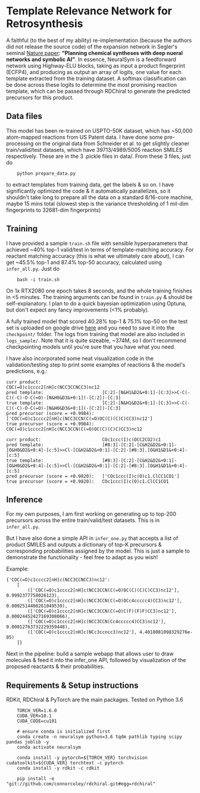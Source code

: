 # Template Relevance Network for Retrosynthesis
A faithful (to the best of my ability) re-implementation (because the authors did not release the source code) of the expansion network in Segler's seminal [Nature paper](https://www.nature.com/articles/nature25978): **"Planning chemical syntheses with deep nueral networks and symbolic AI"**. In essence, NeuralSym is a feedforward network using Highway-ELU blocks, taking as input a product fingerprint (ECFP4), and producing as output an array of logits, one value for each template extracted from the training dataset. A softmax classification can be done across these logits to determine the most promising reaction template, which can be passed through RDChiral to generate the predicted precursors for this product. 

## Data files
This model has been re-trained on USPTO-50K dataset, which has ~50,000 atom-mapped reactions from US Patent data.
I have done some pre-processing on the original data from Schneider et al. to get slightly cleaner train/valid/test datasets, which have 39713/4989/5005 reaction SMILES respectively. These are in the 3 .pickle files in data/. From these 3 files, just do
```
    python prepare_data.py
```
to extract templates from training data, get the labels & so on. I have significantly optimized the code & it automatically parallelizes, so it shouldn't take long to prepare all the data on a standard 8/16-core machine, maybe 15 mins total (slowest step is the variance thresholding of 1 mil-dim fingerprints to 32681-dim fingerprints)

## Training
I have provided a sample ```train.sh``` file with sensible hyperparameters that achieved ~40% top-1 valid/test  in terms of template-matching accuracy. For reactant matching accuracy (this is what we ultimately care about), I can get ~45.5% top-1 and 87.4% top-50 accuracy, calculated using ```infer_all.py```. Just do
```
    bash -i train.sh
```
On 1x RTX2080 one epoch takes 8 seconds, and the whole training finishes in <5 minutes. 
The training arguments can be found in ```train.py``` & should be self-explanatory. I plan to do a quick bayesian optimization using Optuna, but don't expect any fancy improvements (<1% probably).

A fully trained model that scored 40.28% top-1 & 75.1% top-50 on the test set is uploaded on google drive [here](https://drive.google.com/drive/folders/1NUWo7Ir5bnCRMluAYf2LqAkMm-TmiQRz?usp=sharing) and you need to save it into the ```checkpoint/``` folder. The logs from training that model are also included in ```logs_sample/```.  Note that it is quite sizeable, ~374M, so I don't recommend checkpointing models until you're sure that you have what you need. 

I have also incorporated some neat visualization code in the validation/testing step to print some examples of reactions & the model's predictions, e.g.:
```
curr product:                       COC(=O)c1cccc2[nH]c(NCC3CCNCC3)nc12
pred template:                      [C:2]-[N&H1&D2&+0:1]-[C:3]>>C-C(-C)(-C)-O-C(=O)-[N&H0&D3&+0:1](-[C:2])-[C:3]
true template:                      [C:2]-[N&H1&D2&+0:1]-[C:3]>>C-C(-C)(-C)-O-C(=O)-[N&H0&D3&+0:1](-[C:2])-[C:3]
pred precursor (score = +0.9984):   ['COC(=O)c1cccc2[nH]c(NCC3CCN(C(=O)OC(C)(C)C)CC3)nc12']
true precursor (score = +0.9984):   COC(=O)c1cccc2[nH]c(NCC3CCN(C(=O)OC(C)(C)C)CC3)nc12

curr product:                       COc1ccc(I)c(OCC2CO2)c1
pred template:                      [#8:3]-[C:2]-[C&H2&D2&+0:1]-[O&H0&D2&+0:4]-[c:5]>>Cl-[C&H2&D2&+0:1]-[C:2]-[#8:3].[O&H1&D1&+0:4]-[c:5]
true template:                      [#8:3]-[C:2]-[C&H2&D2&+0:1]-[O&H0&D2&+0:4]-[c:5]>>Cl-[C&H2&D2&+0:1]-[C:2]-[#8:3].[O&H1&D1&+0:4]-[c:5]
pred precursor (score = +0.9820):   ['COc1ccc(I)c(O)c1.ClCC1CO1']
true precursor (score = +0.9820):   COc1ccc(I)c(O)c1.ClCC1CO1
```

## Inference
For my own purposes, I am first working on generating up to top-200 precursors across the entire train/valid/test datasets. This is in ```infer_all.py```.

But I have also done a simple API in ```infer_one.py``` that accepts a list of product SMILES and outputs a dictionary of top-K precursors & corresponding probabilities assigned by the model. This is just a sample to demonstrate the functionality - feel free to adapt as you wish!

Example:
```
{'COC(=O)c1cccc2[nH]c(NCC3CCNCC3)nc12': 
    [
        (['COC(=O)c1cccc2[nH]c(NCC3CCN(C(=O)OC(C)(C)C)CC3)nc12'], 0.9992377758026123), 
        (['COC(=O)c1cccc2[nH]c(NCC3CCN(C(=O)OCc4ccccc4)CC3)nc12'], 0.0002514408261049539), 
        (['COC(=O)c1cccc2[nH]c(NCC3CCN(C(=O)C(F)(F)F)CC3)nc12'], 0.00024452427169308066), 
        (['COC(=O)c1cccc2[nH]c(NCC3CCN(Cc4ccccc4)CC3)nc12'], 0.00012763732229359448), 
        (['COC(=O)c1cccc2[nH]c(NCc3ccncc3)nc12'], 4.4018081098329276e-05)
    ]}
```

Next in the pipeline: build a sample webapp that allows user to draw molecules & feed it into the infer_one API, followed by visualization of the proposed reactants & their probabilities.

## Requirements & Setup instructions
RDKit, RDChiral & PyTorch are the main packages.
Tested on Python 3.6
```
    TORCH_VER=1.6.0
    CUDA_VER=10.1
    CUDA_CODE=cu101

    # ensure conda is initialized first
    conda create -n neuralsym python=3.6 tqdm pathlib typing scipy pandas joblib -y
    conda activate neuralsym

    conda install -y pytorch=${TORCH_VER} torchvision cudatoolkit=${CUDA_VER} torchtext -c pytorch
    conda install -y rdkit -c rdkit

    pip install -e "git://github.com/connorcoley/rdchiral.git#egg=rdchiral"
```